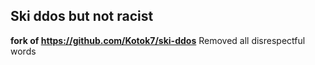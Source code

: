 ## Ski ddos but not racist

**fork of https://github.com/Kotok7/ski-ddos**
Removed all disrespectful words
